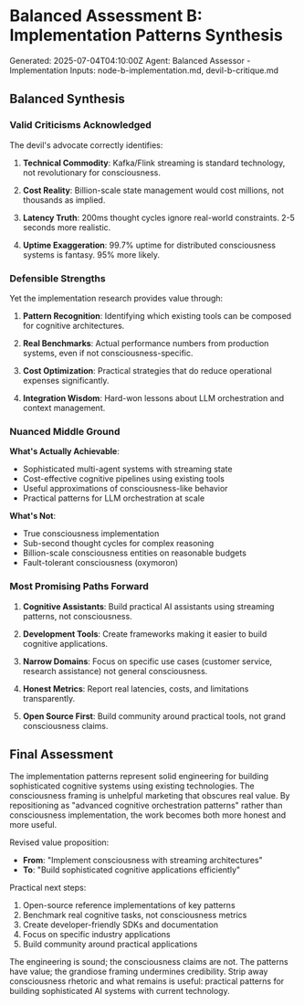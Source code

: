 # Balanced Assessment B: Implementation Patterns Synthesis
Generated: 2025-07-04T04:10:00Z
Agent: Balanced Assessor - Implementation
Inputs: node-b-implementation.md, devil-b-critique.md

## Balanced Synthesis

### Valid Criticisms Acknowledged

The devil's advocate correctly identifies:

1. **Technical Commodity**: Kafka/Flink streaming is standard technology, not revolutionary for consciousness.

2. **Cost Reality**: Billion-scale state management would cost millions, not thousands as implied.

3. **Latency Truth**: 200ms thought cycles ignore real-world constraints. 2-5 seconds more realistic.

4. **Uptime Exaggeration**: 99.7% uptime for distributed consciousness systems is fantasy. 95% more likely.

### Defensible Strengths

Yet the implementation research provides value through:

1. **Pattern Recognition**: Identifying which existing tools can be composed for cognitive architectures.

2. **Real Benchmarks**: Actual performance numbers from production systems, even if not consciousness-specific.

3. **Cost Optimization**: Practical strategies that do reduce operational expenses significantly.

4. **Integration Wisdom**: Hard-won lessons about LLM orchestration and context management.

### Nuanced Middle Ground

**What's Actually Achievable**:
- Sophisticated multi-agent systems with streaming state
- Cost-effective cognitive pipelines using existing tools
- Useful approximations of consciousness-like behavior
- Practical patterns for LLM orchestration at scale

**What's Not**:
- True consciousness implementation
- Sub-second thought cycles for complex reasoning
- Billion-scale consciousness entities on reasonable budgets
- Fault-tolerant consciousness (oxymoron)

### Most Promising Paths Forward

1. **Cognitive Assistants**: Build practical AI assistants using streaming patterns, not consciousness.

2. **Development Tools**: Create frameworks making it easier to build cognitive applications.

3. **Narrow Domains**: Focus on specific use cases (customer service, research assistance) not general consciousness.

4. **Honest Metrics**: Report real latencies, costs, and limitations transparently.

5. **Open Source First**: Build community around practical tools, not grand consciousness claims.

## Final Assessment

The implementation patterns represent solid engineering for building sophisticated cognitive systems using existing technologies. The consciousness framing is unhelpful marketing that obscures real value. By repositioning as "advanced cognitive orchestration patterns" rather than consciousness implementation, the work becomes both more honest and more useful.

Revised value proposition:
- **From**: "Implement consciousness with streaming architectures"
- **To**: "Build sophisticated cognitive applications efficiently"

Practical next steps:
1. Open-source reference implementations of key patterns
2. Benchmark real cognitive tasks, not consciousness metrics
3. Create developer-friendly SDKs and documentation
4. Focus on specific industry applications
5. Build community around practical applications

The engineering is sound; the consciousness claims are not. The patterns have value; the grandiose framing undermines credibility. Strip away consciousness rhetoric and what remains is useful: practical patterns for building sophisticated AI systems with current technology.